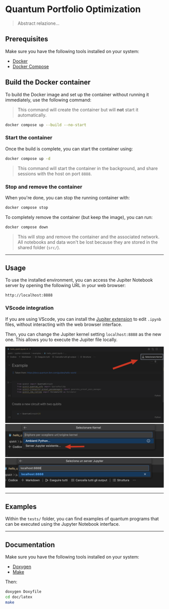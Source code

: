 # Quantum Portfolio Optimization
> Abstract relazione...

## Prerequisites
Make sure you have the following tools installed on your system:

- [Docker](https://docs.docker.com/get-docker/)
- [Docker Compose](https://docs.docker.com/compose/install/)

## Build the Docker container
To build the Docker image and set up the container without running it immediately, use the following command:

> This command will create the container but will **not** start it automatically.

```bash
docker compose up --build --no-start
```

### Start the container

Once the build is complete, you can start the container using:

```bash
docker compose up -d
```

> This command will start the container in the background, and share sessions with the host on port `8888`.

### Stop and remove the container
When you're done, you can stop the running container with:

```bash
docker compose stop
```

To completely remove the container (but keep the image), you can run:

```bash
docker compose down
```

> This will stop and remove the container and the associated network. All notebooks and data won't be lost because they are stored in the shared folder (`src/`).

---

## Usage
To use the installed environment, you can access the Jupiter Notebook server by opening the following URL in your web browser:

```
http://localhost:8888
```

### VScode integration
If you are using VScode, you can install the [Jupiter extension](https://marketplace.visualstudio.com/items?itemName=ms-toolsai.jupyter) to edit `.ipynb` files, without interacting with the web browser interface.

Then, you can change the Jupiter kernel setting `localhost:8888` as the new one. This allows you to execute the Jupiter file locally.

![1st step](./img/1.png)
![2nd step](./img/2.png)
![3rd step](./img/3.png)

---

## Examples
Within the `tests/` folder, you can find examples of quantum programs that can be executed using the Jupyter Notebook interface.

---

## Documentation
Make sure you have the following tools installed on your system:
- [Doxygen](https://doxygen.nl)
- [Make](https://www.gnu.org/software/make/)

Then:
```bash
doxygen Doxyfile
cd doc/latex
make
```
